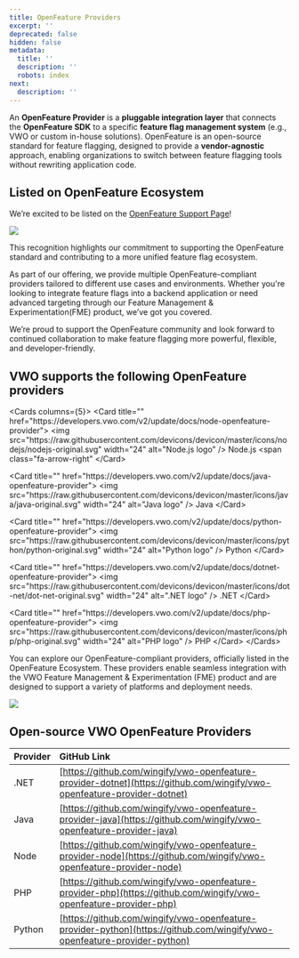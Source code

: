 ```yaml
---
title: OpenFeature Providers
excerpt: ''
deprecated: false
hidden: false
metadata:
  title: ''
  description: ''
  robots: index
next:
  description: ''
---
```

An **OpenFeature Provider** is a **pluggable integration layer** that connects the **OpenFeature SDK** to a specific **feature flag management system** (e.g., VWO or custom in-house solutions). OpenFeature is an open-source standard for feature flagging, designed to provide a **vendor-agnostic** approach, enabling organizations to switch between feature flagging tools without rewriting application code.

## Listed on OpenFeature Ecosystem

We’re excited to be listed on the [OpenFeature Support Page](https://openfeature.dev/support-training)!

<Image align="center" className="border" border={true} src="https://files.readme.io/51268ba1cb944ca1b360c7b9a5234098745d509aacfc54f5fc7245caf8a6f676-Screenshot_2025-05-13_at_6.42.14_PM.png" />

This recognition highlights our commitment to supporting the OpenFeature standard and contributing to a more unified feature flag ecosystem.

As part of our offering, we provide multiple OpenFeature-compliant providers tailored to different use cases and environments. Whether you're looking to integrate feature flags into a backend application or need advanced targeting through our Feature Management & Experimentation(FME) product, we’ve got you covered.

We’re proud to support the OpenFeature community and look forward to continued collaboration to make feature flagging more powerful, flexible, and developer-friendly.

## VWO supports the following OpenFeature providers

\<Cards columns=\{5}>
&#x20; \<Card title="" href="https\://developers.vwo.com/v2/update/docs/node-openfeature-provider">
&#x20;   \<img src="https\://raw\.githubusercontent.com/devicons/devicon/master/icons/nodejs/nodejs-original.svg" width="24" alt="Node.js logo" /> Node.js \<span class="fa-arrow-right"
&#x20; \</Card>

&#x20; \<Card title="" href="https\://developers.vwo.com/v2/update/docs/java-openfeature-provider">
&#x20;   \<img src="https\://raw\.githubusercontent.com/devicons/devicon/master/icons/java/java-original.svg" width="24" alt="Java logo" /> Java
&#x20; \</Card>

&#x20; \<Card title="" href="https\://developers.vwo.com/v2/update/docs/python-openfeature-provider">
&#x20;   \<img src="https\://raw\.githubusercontent.com/devicons/devicon/master/icons/python/python-original.svg" width="24" alt="Python logo" /> Python
&#x20; \</Card>

&#x20; \<Card title="" href="https\://developers.vwo.com/v2/update/docs/dotnet-openfeature-provider">
&#x20;   \<img src="https\://raw\.githubusercontent.com/devicons/devicon/master/icons/dot-net/dot-net-original.svg" width="24" alt=".NET logo" /> .NET
&#x20; \</Card>

&#x20; \<Card title="" href="https\://developers.vwo.com/v2/update/docs/php-openfeature-provider">
&#x20;   \<img src="https\://raw\.githubusercontent.com/devicons/devicon/master/icons/php/php-original.svg" width="24" alt="PHP logo" /> PHP
&#x20; \</Card>
\</Cards>

You can explore our OpenFeature-compliant providers, officially listed in the OpenFeature Ecosystem. These providers enable seamless integration with the VWO Feature Management & Experimentation (FME) product and are designed to support a variety of platforms and deployment needs.

<Image align="center" className="border" border={true} src="https://files.readme.io/eafcca838064c5f05e13669f2de4b4c19cc0923e4c7273d3026779b4e9902a11-Screenshot_2025-05-13_at_6.46.22_PM.png" />

## Open-source VWO OpenFeature Providers

| Provider | GitHub Link                                                                                                              |
| :------- | :----------------------------------------------------------------------------------------------------------------------- |
| .NET     | [https://github.com/wingify/vwo-openfeature-provider-dotnet](https://github.com/wingify/vwo-openfeature-provider-dotnet) |
| Java     | [https://github.com/wingify/vwo-openfeature-provider-java](https://github.com/wingify/vwo-openfeature-provider-java)     |
| Node     | [https://github.com/wingify/vwo-openfeature-provider-node](https://github.com/wingify/vwo-openfeature-provider-node)     |
| PHP      | [https://github.com/wingify/vwo-openfeature-provider-php](https://github.com/wingify/vwo-openfeature-provider-php)       |
| Python   | [https://github.com/wingify/vwo-openfeature-provider-python](https://github.com/wingify/vwo-openfeature-provider-python) |